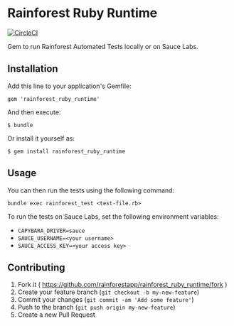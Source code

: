 # Rainforest Ruby Runtime

[![CircleCI](https://circleci.com/gh/rainforestapp/rainforest_ruby_runtime/tree/master.svg?style=svg)](https://circleci.com/gh/rainforestapp/rainforest_ruby_runtime/tree/master)

Gem to run Rainforest Automated Tests locally or on Sauce Labs.

## Installation

Add this line to your application's Gemfile:

    gem 'rainforest_ruby_runtime'

And then execute:

    $ bundle

Or install it yourself as:

    $ gem install rainforest_ruby_runtime

## Usage

You can then run the tests using the following command:
```
bundle exec rainforest_test <test-file.rb>
```

To run the tests on Sauce Labs, set the following environment variables:

- `CAPYBARA_DRIVER=sauce`
- `SAUCE_USERNAME=<your username>`
- `SAUCE_ACCESS_KEY=<your access key>`

## Contributing

1. Fork it ( https://github.com/rainforestapp/rainforest_ruby_runtime/fork )
2. Create your feature branch (`git checkout -b my-new-feature`)
3. Commit your changes (`git commit -am 'Add some feature'`)
4. Push to the branch (`git push origin my-new-feature`)
5. Create a new Pull Request
